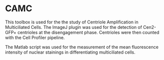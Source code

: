 # CAMC

This toolbox is used for the the study of Centriole Amplification in Multiciliated Cells. 
The ImageJ plugin was used for the detection of Cen2-GFP+ centrioles at the disengagement phase. Centrioles were then counted with the Cell Profiler pipeline.


The Matlab script was used for the measurement of the mean fluorescence intensity of nuclear stainings in differentiating multiciliated cells.

